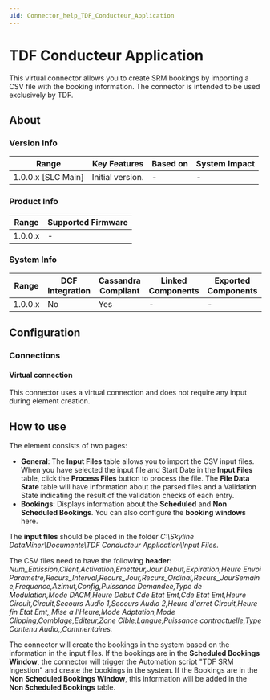 ```yaml
---
uid: Connector_help_TDF_Conducteur_Application
---
```


# TDF Conducteur Application

This virtual connector allows you to create SRM bookings by importing a CSV file with the booking information. The connector is intended to be used exclusively by TDF.

## About

### Version Info

| **Range**            | **Key Features** | **Based on** | **System Impact** |
|----------------------|------------------|--------------|-------------------|
| 1.0.0.x \[SLC Main\] | Initial version. | \-           | \-                |

### Product Info

| **Range** | **Supported Firmware** |
|-----------|------------------------|
| 1.0.0.x   | \-                     |

### System Info

| **Range** | **DCF Integration** | **Cassandra Compliant** | **Linked Components** | **Exported Components** |
|-----------|---------------------|-------------------------|-----------------------|-------------------------|
| 1.0.0.x   | No                  | Yes                     | \-                    | \-                      |

## Configuration

### Connections

#### Virtual connection

This connector uses a virtual connection and does not require any input during element creation.

## How to use

The element consists of two pages:

- **General**: The **Input Files** table allows you to import the CSV input files. When you have selected the input file and Start Date in the **Input Files** table, click the **Process Files** button to process the file. The **File Data State** table will have information about the parsed files and a Validation State indicating the result of the validation checks of each entry.
- **Bookings**: Displays information about the **Scheduled** and **Non Scheduled Bookings**. You can also configure the **booking windows** here.

The **input files** should be placed in the folder *C:\Skyline DataMiner\Documents\TDF Conducteur Application\Input Files*.

The CSV files need to have the following **header**: *Num_Emission,Client,Activation,Emetteur,Jour Debut,Expiration,Heure Envoi Parametre,Recurs_Interval,Recurs_Jour,Recurs_Ordinal,Recurs_JourSemaine,Frequence,Azimut,Config,Puissance Demandee,Type de Modulation,Mode DACM,Heure Debut Cde Etat Emt,Cde Etat Emt,Heure Circuit,Circuit,Secours Audio 1,Secours Audio 2,Heure d'arret Circuit,Heure fin Etat Emt,,Mise a l'Heure,Mode Adptation,Mode Clipping,Comblage,Editeur,Zone Cible,Langue,Puissance contractuelle,Type Contenu Audio,,Commentaires.*

The connector will create the bookings in the system based on the information in the input files. If the bookings are in the **Scheduled Bookings Window**, the connector will trigger the Automation script "TDF SRM Ingestion" and create the bookings in the system. If the Bookings are in the **Non** **Scheduled Bookings Window**, this information will be added in the **Non Scheduled Bookings** table.

